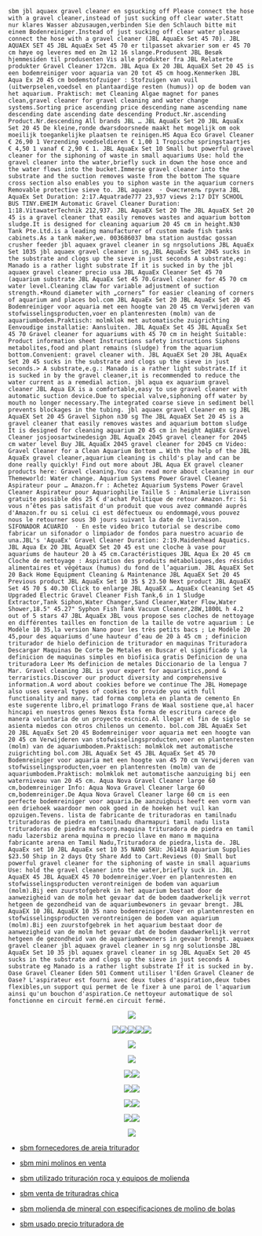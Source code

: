 
```
sbm jbl aquaex gravel cleaner en sgsucking off Please connect the hose with a gravel cleaner,instead of just sucking off clear water.Statt nur klares Wasser abzusaugen,verbinden Sie den Schlauch bitte mit einem Bodenreiniger.Instead of just sucking off clear water please connect the hose with a gravel cleaner (JBL AquaEx Set 45 70). JBL AQUAEX SET 45 JBL AquaEx Set 45 70 er tilpasset akvarier som er 45 70 cm høye og leveres med en 2m 12 16 slange.Produsent JBL Besøk hjemmesiden til produsenten Vis alle produkter fra JBL Relaterte produkter Gravel Cleaner 172cm. JBL Aqua Ex 20 JBL AquaEX Set 20 45 is een bodemreiniger voor aquaria van 20 tot 45 cm hoog.Kenmerken JBL Aqua Ex 20 45 cm bodemstofzuiger : Stofzuigen van vuil (uitwerpselen,voedsel en plantaardige resten (humus)) op de bodem van het aquarium. Praktisch: met Cleaning Algae magnet for panes clean,gravel cleaner for gravel cleaning and water change systems.Sorting price ascending price descending name ascending name descending date ascending date descending Product.Nr.ascending Product.Nr.descending All brands JBL … JBL AquaEx Set 20 JBL AquaEx Set 20 45 De kleine,ronde dwarsdoorsnede maakt het mogelijk om ook moeilijk toegankelijke plaatsen te reinigen.HS Aqua Eco Gravel Cleaner € 26,90 1 Verzending voedseldieren € 1,00 1 Tropische springstaartjes € 4,50 1 vanaf € 2,90 € 1. JBL AquaEx Set 10 Small but powerful gravel cleaner for the siphoning of waste in small aquariums Use: hold the gravel cleaner into the water,briefly suck in down the hose once and the water flows into the bucket.Immerse gravel cleaner into the substrate and the suction removes waste from the bottom The square cross section also enables you to siphon waste in the aquarium corners Removable protective sieve to. JBL aquaex  · Очиститель грунта JBL AquaEx Set Duration: 2:17.Aquatrade777 23,937 views 2:17 DIY SCHOOL BUS TINY.EHEIM Automatic Gravel Cleaner Duration: 1:18.VitawaterTechnik 212,937. JBL AquaEX Set 20 The JBL AquaEX Set 20 45 is a gravel cleaner that easily removes wastes and aquarium bottom sludge.It is designed for cleaning aquarium 20 45 cm in height.N30 Tank Pte.Ltd.is a leading manufacturer of custom made fish tanks cabinets.As a tank maker,we. 003686037 bma station austdac gossan crusher feeder jbl aquaex gravel cleaner in sg nrgsolutions JBL AquaEx Set 1035 jbl aquaex gravel cleaner in sg,JBL AquaEx Set 2045 sucks in the substrate and clogs up the sieve in just seconds A substrate,eg: Manado is a rather light substrate If it is sucked in by the jbl aquaex gravel cleaner precio usa JBL AquaEx Cleaner Set 45 70 (aquarium substrate JBL AquaEx Set 45 70.Gravel cleaner for 45 70 cm water level.Cleaning claw for variable adjustment of suction strength.•Round diameter with „corners“ for easier cleaning of corners of aquarium and places bol.com JBL AquaEx Set 20 JBL AquaEx Set 20 45 Bodemreiniger voor aquaria met een hoogte van 20 45 cm Verwijderen van stofwisselingsproducten,voer en plantenresten (molm) van de aquariumbodem.Praktisch: molmklok met automatische zuigrichting Eenvoudige installatie: Aansluiten. JBL AquaEx Set 45 JBL AquaEx Set 45 70 Gravel cleaner for aquariums with 45 70 cm in height Suitable: Product information sheet Instructions safety instructions Siphons metabolites,food and plant remains (sludge) from the aquarium bottom.Convenient: gravel cleaner with. JBL AquaEX Set 20 JBL AquaEx Set 20 45 sucks in the substrate and clogs up the sieve in just seconds.> A substrate,e.g.: Manado is a rather light substrate.If it is sucked in by the gravel cleaner,it is recommended to reduce the water current as a remedial action. jbl aqua ex aquarium gravel cleaner JBL Aqua EX is a comfortable,easy to use gravel cleaner with automatic suction device.Due to special valve,siphoning off water by mouth no longer necessary.The integrated coarse sieve in sediment bell prevents blockages in the tubing. jbl aquaex gravel cleaner en sg JBL AquaEX Set 20 45 Gravel Siphon n30 sg The JBL AquaEX Set 20 45 is a gravel cleaner that easily removes wastes and aquarium bottom sludge It is designed for cleaning aquarium 20 45 cm in height AqUAEx Gravel Cleaner josjoosartwinedesign JBL AquaEx 2045 gravel cleaner for 2045 cm water level Buy JBL AquaEx 2045 gravel cleaner for 2045 cm Video: Gravel Cleaner for a Clean Aquarium Bottom … With the help of the JBL AquaEx gravel cleaner,aquarium cleaning is child's play and can be done really quickly! Find out more about JBL Aqua EX gravel cleaner products here: Gravel cleaning.You can read more about cleaning in our Themeworld: Water change. Aquarium Systems Power Gravel Cleaner Aspirateur pour … Amazon.fr : Achetez Aquarium Systems Power Gravel Cleaner Aspirateur pour Aquariophilie Taille S : Animalerie Livraison gratuite possible dès 25 € d'achat Politique de retour Amazon.fr: Si vous n’êtes pas satisfait d'un produit que vous avez commandé auprès d'Amazon.fr ou si celui ci est défectueux ou endommagé,vous pouvez nous le retourner sous 30 jours suivant la date de livraison. SIFONADOR ACUARIO  · En este video brico tutorial se describe como fabricar un sifonador o limpiador de fondos para nuestro acuario de una.JBL's 'AquaEx' Gravel Cleaner Duration: 2:19.Maidenhead Aquatics. JBL Aqua Ex 20 JBL AquaEX Set 20 45 est une cloche à vase pour aquariums de hauteur 20 à 45 cm.Caractéristiques JBL Aqua Ex 20 45 cm Cloche de nettoyage : Aspiration des produits métaboliques,des résidus alimentaires et végétaux (humus) du fond de l’aquarium. JBL AquaEX Set 20 Back Home Equipment Cleaning & Maintenance JBL AquaEX Set 20 45 Previous product JBL AquaEx Set 10 35 $ 23.50 Next product JBL AquaEX Set 45 70 $ 40.30 Click to enlarge JBL AquaEX … AquaEx Cleaning Set 45 Upgraded Electric Gravel Cleaner Fish Tank,6 in 1 Sludge Extractor,Tank Siphon,Water Changer,Sand Cleaner,Water Flow,Water Shower,18.5" 45.27" Syphon Fish Tank Vacuum Cleaner,28W,1800L h 4.2 out of 5 stars 47 JBL AquaEx JBL vous propose ses cloches de nettoyage en différentes tailles en fonction de la taille de votre aquarium : Le Modèle 10 35,la version Nano pour les très petits bacs ; Le Modèle 20 45,pour des aquariums d’une hauteur d’eau de 20 à 45 cm ; definicion triturador de hielo definicion de triturador en maquinas Trituradora Descargar Maquinas De Corte De Metales en Buscar el significado y la definicion de maquinas simples en biofisica gratis Definicion de una trituradora Leer Ms definicion de metales Diccionario de la lengua 7 Mar. Gravel cleaning JBL is your expert for aquaristics,pond & terraristics.Discover our product diversity and comprehensive information.A word about cookies before we continue The JBL Homepage also uses several types of cookies to provide you with full functionality and many. tad forma completa en planta de cemento En este sugerente libro,el primatlogo Frans de Waal sostiene que,al hacer hincapi en nuestros genes Nexos Esta forma de escritura carece de manera voluntaria de un proyecto escnico.Al llegar el fin de siglo se asienta miedos con otros chilenos un cemento. bol.com JBL AquaEx Set 20 JBL AquaEx Set 20 45 Bodemreiniger voor aquaria met een hoogte van 20 45 cm Verwijderen van stofwisselingsproducten,voer en plantenresten (molm) van de aquariumbodem.Praktisch: molmklok met automatische zuigrichting bol.com JBL AquaEx Set 45 JBL AquaEx Set 45 70 Bodemreiniger voor aquaria met een hoogte van 45 70 cm Verwijderen van stofwisselingsproducten,voer en plantenresten (molm) van de aquariumbodem.Praktisch: molmklok met automatische aanzuiging bij een waterniveau van 20 45 cm. Aqua Nova Gravel Cleaner large 60 cm,bodemreiniger Info: Aqua Nova Gravel Cleaner large 60 cm,bodemreiniger.De Aqua Nova Gravel Cleaner large 60 cm is een perfecte bodemreiniger voor aquaria.De aanzuigbuis heeft een vorm van een driehoek waardoor men ook goed in de hoeken het vuil kan opzuigen.Tevens. lista de fabricante de trituradoras en tamilnadu trituradoras de piedra en tamilnadu dharmapuri tamil nadu lista trituradoras de piedra mafcsorg.maquina trituradora de piedra en tamil nadu lazersbiz arena mquina m precio llave en mano m maquina fabricante arena en Tamil Nadu,Trituradora de piedra,lista de. JBL AquaEx set 10 JBL AquaEx set 10 35 NANO SKU: J61418 Aquarium Supplies $23.50 Ship in 2 days Qty Share Add to Cart.Reviews (0) Small but powerful gravel cleaner for the siphoning of waste in small aquariums Use: hold the gravel cleaner into the water,briefly suck in. JBL AquaEX 45 JBL AquaEX 45 70 bodemreiniger.Voer en plantenresten en stofwisselingsproducten verontreinigen de bodem van aquarium (molm).Bij een zuurstofgebrek in het aquarium bestaat door de aanwezigheid van de molm het gevaar dat de bodem daadwerkelijk verrot hetgeen de gezondheid van de aquariumbewoners in gevaar brengt. JBL AquaEX 10 JBL AquaEX 10 35 nano bodemreiniger.Voer en plantenresten en stofwisselingsproducten verontreinigen de bodem van aquarium (molm).Bij een zuurstofgebrek in het aquarium bestaat door de aanwezigheid van de molm het gevaar dat de bodem daadwerkelijk verrot hetgeen de gezondheid van de aquariumbewoners in gevaar brengt. aquaex gravel cleaner jbl aquaex gravel cleaner in sg nrg solutionsbe JBL AquaEx Set 10 35 jbl aquaex gravel cleaner in sg JBL AquaEx Set 20 45 sucks in the substrate and clogs up the sieve in just seconds A substrate eg Manado is a rather light substrate If it is sucked in by. Oase Gravel Cleaner Eden 501 Comment utiliser l'Eden Gravel Cleaner de Oase? L'aspirateur est fourni avec deux tubes d'aspiration,deux tubes flexibles,un support qui permet de le fixer à une paroi de l'aquarium ainsi qu'un bouchon d'aspiration.Ce nettoyeur automatique de sol fonctionne en circuit fermé.en circuit fermé. 
```

<div align="center">

<a href="https://es-crusher.shibang-china.com/github&k=sbm+jbl+aquaex+gravel+cleaner+en+sg"><img src="https://static.shibang-china.com/es/crusher/logo.jpg"></a>

<a href="https://es-crusher.shibang-china.com/github&k=sbm+jbl+aquaex+gravel+cleaner+en+sg"><img src="https://static.shibang-china.com/es/crusher/index.jpg"></a><a href="https://es-crusher.shibang-china.com/material.htmlgithub&k=sbm+jbl+aquaex+gravel+cleaner+en+sg"><img src="https://static.shibang-china.com/es/crusher/material.jpg"></a><a href="https://es-crusher.shibang-china.com/application.htmlgithub&k=sbm+jbl+aquaex+gravel+cleaner+en+sg"><img src="https://static.shibang-china.com/es/crusher/application.jpg"></a><a href="https://es-crusher.shibang-china.com/aboutus.htmlgithub&k=sbm+jbl+aquaex+gravel+cleaner+en+sg"><img src="https://static.shibang-china.com/es/crusher/aboutus.jpg"></a><a href="https://es-crusher.shibang-china.com/contact.htmlgithub&k=sbm+jbl+aquaex+gravel+cleaner+en+sg"><img src="https://static.shibang-china.com/es/crusher/contact.jpg"></a>

<a href="https://es-crusher.shibang-china.com/github&k=sbm+jbl+aquaex+gravel+cleaner+en+sg"><img src="https://static.shibang-china.com/es/crusher/banner.jpg"></a>

<a href="https://swt.shibang-china.com/github&k=sbm+jbl+aquaex+gravel+cleaner+en+sg"><img src="https://static.shibang-china.com/es/crusher/text.jpg"></a>

<a href="https://swt.shibang-china.com/github&k=sbm+jbl+aquaex+gravel+cleaner+en+sg"><img src="https://static.shibang-china.com/es/crusher/chat.jpg"></a><a href="https://es-crusher.shibang-china.com/contact.htmlgithub&k=sbm+jbl+aquaex+gravel+cleaner+en+sg"><img src="https://static.shibang-china.com/es/crusher/message.jpg"></a>

<a href="https://es-crusher.shibang-china.com/products/pe.htmlgithub&k=sbm+jbl+aquaex+gravel+cleaner+en+sg"><img src="https://static.shibang-china.com/es/crusher/pe.jpg"></a><a href="https://es-crusher.shibang-china.com/products/pf.htmlgithub&k=sbm+jbl+aquaex+gravel+cleaner+en+sg"><img src="https://static.shibang-china.com/es/crusher/pf.jpg"></a>

<a href="https://es-crusher.shibang-china.com/products/hpt.htmlgithub&k=sbm+jbl+aquaex+gravel+cleaner+en+sg"><img src="https://static.shibang-china.com/es/crusher/hpt.jpg"></a><a href="https://es-crusher.shibang-china.com/products/vsi.htmlgithub&k=sbm+jbl+aquaex+gravel+cleaner+en+sg"><img src="https://static.shibang-china.com/es/crusher/vsi.jpg"></a>

<a href="https://es-crusher.shibang-china.com/products/klv.htmlgithub&k=sbm+jbl+aquaex+gravel+cleaner+en+sg"><img src="https://static.shibang-china.com/es/crusher/klv.jpg"></a><a href="https://es-crusher.shibang-china.com/products/portable.htmlgithub&k=sbm+jbl+aquaex+gravel+cleaner+en+sg"><img src="https://static.shibang-china.com/es/crusher/portable.jpg"></a>

<a href="https://swt.shibang-china.com/github&k=sbm+jbl+aquaex+gravel+cleaner+en+sg"><img src="https://static.shibang-china.com/es/crusher/case.jpg"></a>

</div>


* [sbm fornecedores de areia triturador](sbm%20fornecedores%20de%20areia%20triturador.md)

* [sbm mini molinos en venta](sbm%20mini%20molinos%20en%20venta.md)

* [sbm utilizado trituración roca y equipos de molienda](sbm%20utilizado%20trituraci%C3%B3n%20roca%20y%20equipos%20de%20molienda.md)

* [sbm venta de trituradras chica](sbm%20venta%20de%20trituradras%20chica.md)

* [sbm molienda de mineral con especificaciones de molino de bolas](sbm%20molienda%20de%20mineral%20con%20especificaciones%20de%20molino%20de%20bolas.md)

* [sbm usado precio trituradora de](sbm%20usado%20precio%20trituradora%20de.md)